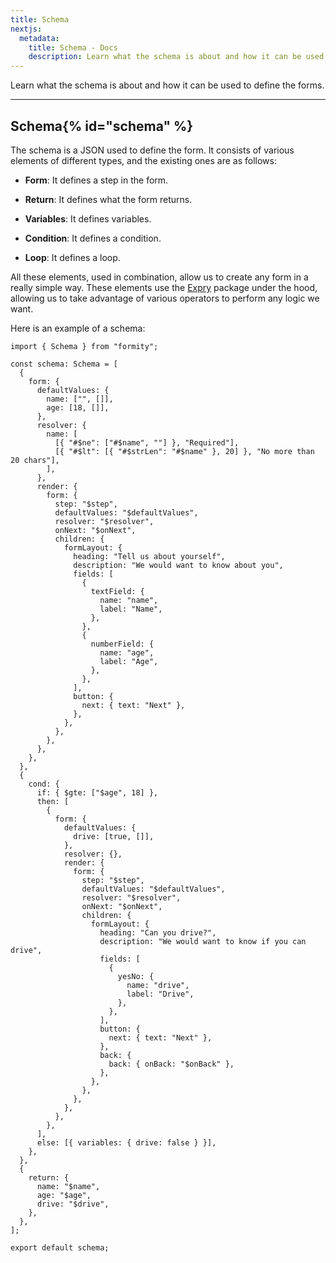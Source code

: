 ```yaml
---
title: Schema
nextjs:
  metadata:
    title: Schema - Docs
    description: Learn what the schema is about and how it can be used to define the forms.
---
```


Learn what the schema is about and how it can be used to define the forms.

---

## Schema{% id="schema" %}

The schema is a JSON used to define the form. It consists of various elements of different types, and the existing ones are as follows:

- **Form**: It defines a step in the form.

- **Return**: It defines what the form returns.

- **Variables**: It defines variables.

- **Condition**: It defines a condition.

- **Loop**: It defines a loop.

All these elements, used in combination, allow us to create any form in a really simple way. These elements use the [Expry](https://expry.dev) package under the hood, allowing us to take advantage of various operators to perform any logic we want.

Here is an example of a schema:

```tsx
import { Schema } from "formity";

const schema: Schema = [
  {
    form: {
      defaultValues: {
        name: ["", []],
        age: [18, []],
      },
      resolver: {
        name: [
          [{ "#$ne": ["#$name", ""] }, "Required"],
          [{ "#$lt": [{ "#$strLen": "#$name" }, 20] }, "No more than 20 chars"],
        ],
      },
      render: {
        form: {
          step: "$step",
          defaultValues: "$defaultValues",
          resolver: "$resolver",
          onNext: "$onNext",
          children: {
            formLayout: {
              heading: "Tell us about yourself",
              description: "We would want to know about you",
              fields: [
                {
                  textField: {
                    name: "name",
                    label: "Name",
                  },
                },
                {
                  numberField: {
                    name: "age",
                    label: "Age",
                  },
                },
              ],
              button: {
                next: { text: "Next" },
              },
            },
          },
        },
      },
    },
  },
  {
    cond: {
      if: { $gte: ["$age", 18] },
      then: [
        {
          form: {
            defaultValues: {
              drive: [true, []],
            },
            resolver: {},
            render: {
              form: {
                step: "$step",
                defaultValues: "$defaultValues",
                resolver: "$resolver",
                onNext: "$onNext",
                children: {
                  formLayout: {
                    heading: "Can you drive?",
                    description: "We would want to know if you can drive",
                    fields: [
                      {
                        yesNo: {
                          name: "drive",
                          label: "Drive",
                        },
                      },
                    ],
                    button: {
                      next: { text: "Next" },
                    },
                    back: {
                      back: { onBack: "$onBack" },
                    },
                  },
                },
              },
            },
          },
        },
      ],
      else: [{ variables: { drive: false } }],
    },
  },
  {
    return: {
      name: "$name",
      age: "$age",
      drive: "$drive",
    },
  },
];

export default schema;
```
